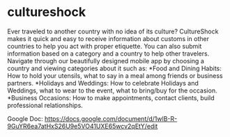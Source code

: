 cultureshock
============
Ever traveled to another country with no idea of its culture? CultureShock makes it quick and easy to receive information about customs in other countries to help you act with proper etiquette. You can also submit information based on a category and a country to help other travelers. Navigate through our beautifully designed mobile app by choosing a country and viewing categories about it such as: 
*Food and Dining Habits: How to hold your utensils, what to say in a meal among friends or business partners. 
*Holidays and Weddings: How to celebrate Holidays and Weddings, what to wear to the event, what to bring/buy for the occasion. 
*Business Occasions: How to make appointments, contact clients, build professional relationships.


Google Doc:
  https://docs.google.com/document/d/1wlB-R-9GuYR6ea7atHxS26U9e5VO41UXE65wcv2qEtY/edit
